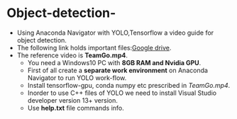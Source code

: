 # Object-detection-
- Using Anaconda Navigator with YOLO,Tensorflow a video guide for object detection.
- The following link holds important files:[Google drive]( https://drive.google.com/drive/u/0/folders/1jBOlKuHy33SRoDkJCYUAgzCp4XvcoD3m).
- The reference video is **TeamGo.mp4**. 
    - You need a Windows10 PC with **8GB RAM and Nvidia GPU**.
    - First of all create a **separate work environment** on Anaconda Navigator to run YOLO work-flow.
    - Install tensorflow-gpu, conda numpy etc prescribed in *TeamGo.mp4*.
    - Inorder to use C++ files of YOLO we need to install Visual Studio developer version 13+ version.
    - Use **help.txt** file commands info.
